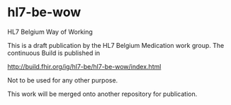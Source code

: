 # hl7-be-wow
 HL7 Belgium Way of Working

This is a draft publication by the HL7 Belgium Medication work group. 
The continuous Build is published in  

http://build.fhir.org/ig/hl7-be/hl7-be-wow/index.html

Not to be used for any other purpose.

This work will be merged onto another repository for publication.
 
